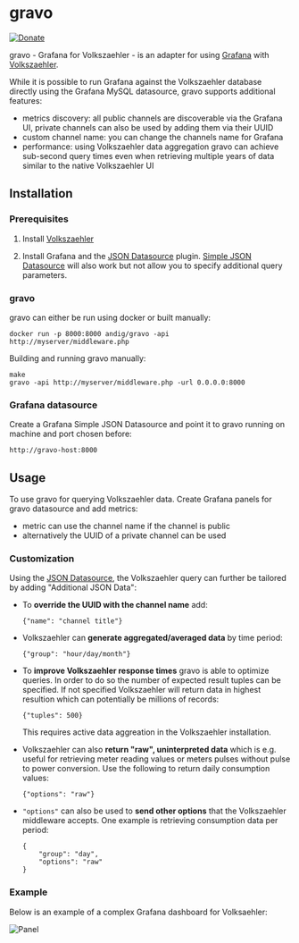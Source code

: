 # gravo
[![Donate](https://img.shields.io/badge/Donate-PayPal-green.svg)](https://www.paypal.com/cgi-bin/webscr?cmd=_s-xclick&hosted_button_id=BB3W3WH7GVSNW)

gravo - Grafana for Volkszaehler - is an adapter for using [Grafana](https://grafana.com) with [Volkszaehler](https://volkszaehler.org).

While it is possible to run Grafana against the Volkszaehler database directly using the Grafana MySQL datasource, gravo supports additional features:

- metrics discovery: all public channels are discoverable via the Grafana UI, private channels can also be used by adding them via their UUID
- custom channel name: you can change the channels name for Grafana
- performance: using Volkszaehler data aggregation gravo can achieve sub-second query times even when retrieving multiple years of data similar to the native Volkszaehler UI


## Installation

### Prerequisites

  1. Install [Volkszaehler](https://github.com/volkszaehler/volkszaehler.org)

  2. Install Grafana and the [JSON Datasource](https://github.com/simPod/grafana-json-datasource) plugin. [Simple JSON Datasource](https://github.com/grafana/simple-json-datasource) will also work but not allow you to specify additional query parameters.

### gravo

gravo can either be run using docker or built manually:

    docker run -p 8000:8000 andig/gravo -api http://myserver/middleware.php

Building and running gravo manually:

    make
    gravo -api http://myserver/middleware.php -url 0.0.0.0:8000 

### Grafana datasource

Create a Grafana Simple JSON Datasource and point it to gravo running on machine and port chosen before:

    http://gravo-host:8000

## Usage

To use gravo for querying Volkszaehler data. Create Grafana panels for gravo datasource and add metrics:

- metric can use the channel name if the channel is public
- alternatively the UUID of a private channel can be used

### Customization

Using the [JSON Datasource](https://github.com/simPod/grafana-json-datasource), the Volkszaehler query can further be tailored by adding "Additional JSON Data":

- To **override the UUID with the channel name** add:

      {"name": "channel title"}

- Volkszaehler can **generate aggregated/averaged data** by time period:

      {"group": "hour/day/month"}

- To **improve Volkszaehler response times** gravo is able to optimize queries. In order to do so the number of expected result tuples can be specified. If not specified Volkszaehler will return data in highest resultion which can potentially be millions of records:

      {"tuples": 500}

  This requires active data aggreation in the Volkszaehler installation.

- Volkszaehler can also **return "raw", uninterpreted data** which is e.g. useful for retrieving meter reading values or meters pulses without pulse to power conversion. Use the following to return daily consumption values:

      {"options": "raw"}

- `"options"` can also be used to **send other options** that the Volkszaehler middleware accepts. One example is retrieving consumption data per period:

      {
          "group": "day",
          "options": "raw"
      }

### Example

Below is an example of a complex Grafana dashboard for Volksaehler:

  ![Panel](https://github.com/andig/gravo/blob/master/doc/dashboard.png)
